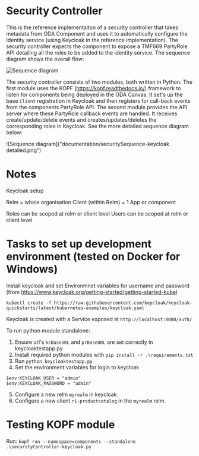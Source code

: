 # Security Controller

This is the reference implementaiton of a security controller that takes metadata from ODA Component and uses it to automatically configure the Identity service (using Keycloak in the reference implementation). The security controller expects the component to expose a TMF669 PartyRole API detailing all the roles to be added to the identity service. The sequence diagram shows the overall flow:

![Sequence diagram]('documentation/securitySequence-keycloak.png')



The security controller consists of two modules, both written in Python. The first module uses the KOPF (https://kopf.readthedocs.io/) framework to listen for components being deployed in the ODA Canvas. It set's up the base `Client` registration in Keycloak and then registers for call-back events from the components PartyRole API. The second module provides the API server where these PartyRole callback events are handled. It receives create/update/delete events and creates/updates/deletes the corresponding  roles in Keycloak. See the more detailed sequence diagram below:

![Sequence diagram]("documentation/securitySequence-keycloak detailed.png")


# Notes

Keycloak setup

Relm = whole organisation
Client (within Relm) = 1 App or component

Roles can be scoped at relm or client level
Users can be scoped at relm or client level



# Tasks to set up development environment (tested on Docker for Windows)

Install keycloak and set Environmnet variables for username and password (from https://www.keycloak.org/getting-started/getting-started-kube)

```
kubectl create -f https://raw.githubusercontent.com/keycloak/keycloak-quickstarts/latest/kubernetes-examples/keycloak.yaml
```

Keycloak is created with a Service exposed at `http://localhost:8080/auth/`


To run python module standalone:

1. Ensure url's `kcBaseURL` and `prBaseURL` are set correctly in keycloaktestapp.py
2. Install required python modules with `pip install -r .\requirements.txt`
3. Run `python keycloaktestapp.py`
4. Set the environment variables for login to keycloak

```
$env:KEYCLOAK_USER = "admin"
$env:KEYCLOAK_PASSWORD = "admin"
```

5. Configure a new relm `myrealm` in keycloak.
6. Configure a new client `r1-productcatalog` in the `myrealm` relm.


# Testing KOPF module

Run: `kopf run --namespace=components --standalone .\securityController-keycloak.py`
